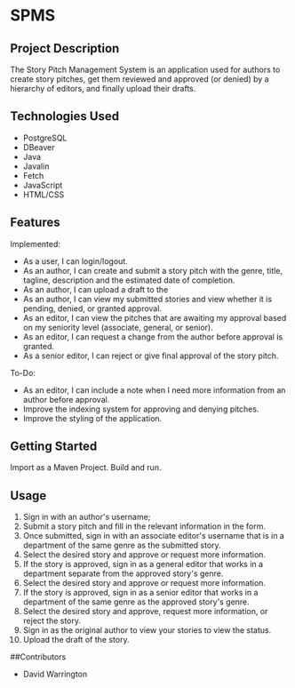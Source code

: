 # SPMS

## Project Description
The Story Pitch Management System is an application used for authors to create story pitches, get them reviewed and approved (or denied) by a hierarchy of editors, and finally upload their drafts.

## Technologies Used
* PostgreSQL
* DBeaver
* Java
* Javalin
* Fetch
* JavaScript
* HTML/CSS

## Features
Implemented:
* As a user, I can login/logout.
* As an author, I can create and submit a story pitch with the genre, title, tagline, description and the estimated date of completion.
* As an author, I can upload a draft to the 
* As an author, I can view my submitted stories and view whether it is pending, denied, or granted approval.
* As an editor, I can view the pitches that are awaiting my approval based on my seniority level (associate, general, or senior).
* As an editor, I can request a change from the author before approval is granted.
* As a senior editor, I can reject or give final approval of the story pitch.

To-Do:
* As an editor, I can include a note when I need more information from an author before approval.
* Improve the indexing system for approving and denying pitches.
* Improve the styling of the application.

## Getting Started
Import as a Maven Project.  Build and run.

## Usage
1. Sign in with an author's username;
2. Submit a story pitch and fill in the relevant information in the form.
3. Once submitted, sign in with an associate editor's username that is in a department of the same genre as the submitted story.
4. Select the desired story and approve or request more information.
5. If the story is approved, sign in as a general editor that works in a department separate from the approved story's genre.
6. Select the desired story and approve or request more information.
7. If the story is approved, sign in as a senior editor that works in a department of the same genre as the approved story's genre.
8. Select the desired story and approve, request more information, or reject the story.
9. Sign in as the original author to view your stories to view the status.
10. Upload the draft of the story.

##Contributors
* David Warrington
